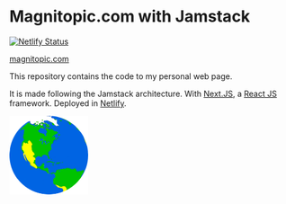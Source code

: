 # Magnitopic.com with Jamstack

[![Netlify Status](https://api.netlify.com/api/v1/badges/2f7de631-507a-441b-9f7f-f5ec1d835bc8/deploy-status)](https://app.netlify.com/sites/sad-poincare-d226a2/deploys)

[magnitopic.com](https://www.magnitopic.com/)

This repository contains the code to my personal web page.

It is made following the Jamstack architecture. With [Next.JS](https://nextjs.org/), a [React JS](https://reactjs.org/) framework. Deployed in [Netlify](https://www.netlify.com/).

![Logo](public/tierra_transparente.png)
